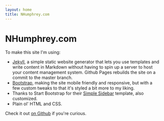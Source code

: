 ```yaml
---
layout: home
title: NHumphrey.com
---
```




NHumphrey.com
=============

To make this site I'm using:

- [Jekyll](https://jekyllrb.com/), a simple static website generator that lets you use templates and write content in Markdown without having to spin up a server to host your content management system. Github Pages rebuilds the site on a commit to the master branch.
- [Bootstrap](http://getbootstrap.com/), making the site mobile friendly and responsive, but with a few custom tweaks to that it's styled a bit more to my liking. 
- Thanks to Start Bootstrap for their [Simple Sidebar](http://startbootstrap.com/template-overviews/simple-sidebar/) template, also customized. 
- Plain ol' HTML and CSS.

Check it out [on Github](https://github.com/NealHumphrey/NealHumphrey.github.io) if you're curious. 